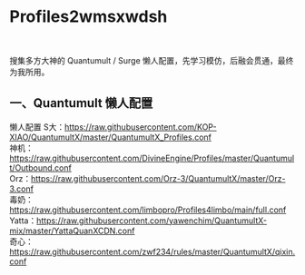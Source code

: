 # Profiles2wmsxwdsh
<br>

搜集多方大神的 Quantumult / Surge 懒人配置，先学习模仿，后融会贯通，最终为我所用。

## 一、Quantumult 懒人配置
懒人配置
S大：https://raw.githubusercontent.com/KOP-XIAO/QuantumultX/master/QuantumultX_Profiles.conf 
<br/>
神机：https://raw.githubusercontent.com/DivineEngine/Profiles/master/Quantumult/Outbound.conf
<br/>
Orz：https://raw.githubusercontent.com/Orz-3/QuantumultX/master/Orz-3.conf
<br/>
毒奶：https://raw.githubusercontent.com/limbopro/Profiles4limbo/main/full.conf
<br/>
Yatta：https://raw.githubusercontent.com/yawenchim/QuantumultX-mix/master/YattaQuanXCDN.conf
<br/>
奇心：https://raw.githubusercontent.com/zwf234/rules/master/QuantumultX/qixin.conf



